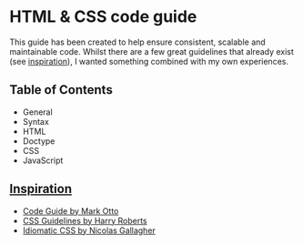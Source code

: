 # HTML & CSS code guide

This guide has been created to help ensure consistent, scalable and maintainable code. Whilst there are a few great guidelines that already exist (see [inspiration](#inspiration)), I wanted something combined with my own experiences.

## Table of Contents

- General
 - Syntax
- HTML
 - Doctype
- CSS
- JavaScript

## [Inspiration](#inspiration)

- [Code Guide by Mark Otto](http://codeguide.co)
- [CSS Guidelines by Harry Roberts](https://github.com/csswizardry/CSS-Guidelines)
- [Idiomatic CSS by Nicolas Gallagher](https://github.com/necolas/idiomatic-css)
